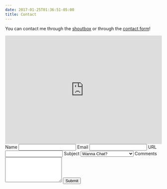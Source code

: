 ```yaml
---
date: 2017-01-25T01:36:51-05:00
title: Contact
---
```


You can contact me through the [shoutbox](#cbox) or through the [contact form](#form)!

<iframe src="https://www4.cbox.ws/box/?boxid=4320099&boxtag=Ls43we" id="cbox" width="100%" height="350" allowtransparency="yes" frameborder="0" marginheight="0" marginwidth="0" scrolling="auto"></iframe>

<form action="https://getform.org/f/7070cc95-b749-4d46-b00c-9468720b02bf" method="POST" id="form">
	<label for="name">Name</label> <input type="text" name="name" required>
	<label for="email">Email</label> <input type="email" name="email" required>
	<label for="url">URL</label> <input type="url" name="url">
	<label for="subject">Subject</label>
    <select name="subject">
      <option value="chat">Wanna Chat?</option>
      <option value="links">Affiliates/Link Exchanges</option>
      <option value="sitely">Bugs? MissingNO?!</option>
		  <option value="other">Other</option>
		</select>
	<label for "comments">Comments</label><textarea name="comments" minlength="20" rows="5" required></textarea>
	<button name="submit" type="submit">Submit</button>
</form>
